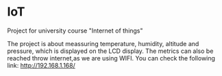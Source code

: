 # IoT
Project for university course "Internet of things"

The project is about meassuring temperature, humidity, altitude and pressure, which is displayed on the LCD display. The metrics can also be reached throw internet,as we are using WIFI. You can check the following link: http://192.168.1.168/
